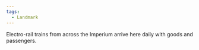 ```yaml
---
tags:
  - Landmark
---
```

Electro-rail trains from across the Imperium arrive here daily with goods and passengers.